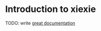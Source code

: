 # Introduction to xiexie

TODO: write [great documentation](http://jacobian.org/writing/what-to-write/)
